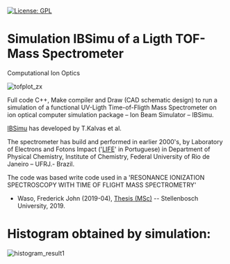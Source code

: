 [![License: GPL](https://img.shields.io/badge/License-GPL-yellow.svg)](https://opensource.org/licenses/GPL-3.0)


# Simulation IBSimu of a Ligth TOF-Mass Spectrometer 
Computational Ion Optics

![tofplot_zx](https://user-images.githubusercontent.com/97371621/148947954-d5b24e93-795d-4907-a465-a015b97c1044.jpg)


Full code C++, Make compiler and Draw (CAD schematic design) to run a simulation of a functional UV-Ligth Time-of-Fligth Mass Spectrometer on ion optical computer simulation package – Ion Beam Simulator – IBSimu.

[IBSimu](http://ibsimu.sourceforge.net/) has developed by T.Kalvas et al.

The spectrometer has build and performed in earlier 2000's, by Laboratory of Electrons and Fotons Impact ('[LIFE](https://www.iq.ufrj.br/laboratorios/laboratorio-de-impacto-de-fotons-e-eletrons-life/)' in Portuguese) in Department of Physical Chemistry, Institute of Chemistry, Federal University of Rio de Janeiro – UFRJ.- Brazil.

The code was based write code used in a 'RESONANCE IONIZATION SPECTROSCOPY WITH TIME OF FLIGHT MASS SPECTROMETRY'
- Waso, Frederick John (2019-04), [Thesis (MSc)](http://scholar.sun.ac.za/handle/10019.1/106191) -- Stellenbosch University, 2019.

# Histogram obtained by simulation:
![histogram_result1](https://user-images.githubusercontent.com/97371621/148949346-b4c58f02-990f-447c-bec7-cc855e88397d.png)
